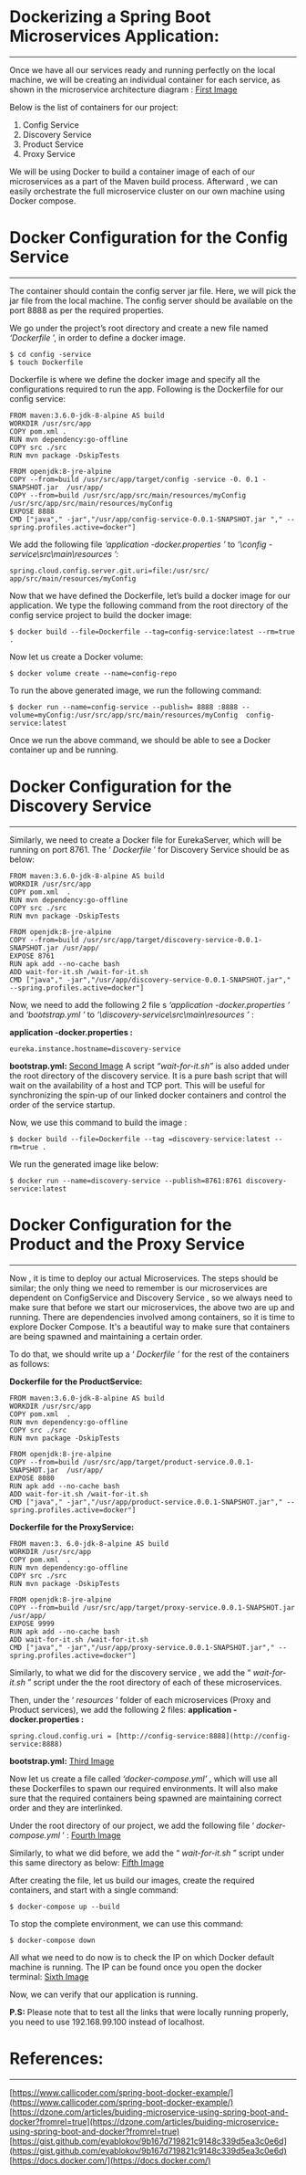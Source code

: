# **Dockerizing a Spring Boot Microservices Application:**
---
Once we have all our services ready and running perfectly on the local machine, we will be creating an individual container for each service, as shown in the microservice architecture diagram :
[First Image](/img1.png?raw=true "Application Architecture")

Below is the list of containers for our project:

1. Config Service
2. Discovery Service
3. Product Service
4. Proxy Service

We will be using Docker to build a container image of each of our microservices as a part of the Maven build process. Afterward , we can easily orchestrate the full microservice cluster on our own machine using Docker compose.

# Docker Configuration for the Config Service
***
The container should contain the config server jar file. Here, we will pick the jar file from the local machine. The config server should be available on the port 8888 as per the required properties.

We go under the project’s root directory and create a new file named _‘Dockerfile_ ’, in order to define a docker image.
```
$ cd config -service
$ touch Dockerfile
```

Dockerfile is where we define the docker image and specify all the configurations required to run the app. Following is the Dockerfile for our config service:
```
FROM maven:3.6.0-jdk-8-alpine AS build
WORKDIR /usr/src/app
COPY pom.xml .
RUN mvn dependency:go-offline
COPY src ./src
RUN mvn package -DskipTests

FROM openjdk:8-jre-alpine
COPY --from=build /usr/src/app/target/config -service -0. 0.1 -SNAPSHOT.jar  /usr/app/
COPY --from=build /usr/src/app/src/main/resources/myConfig /usr/src/app/src/main/resources/myConfig
EXPOSE 8888
CMD ["java"," -jar","/usr/app/config-service-0.0.1-SNAPSHOT.jar "," --spring.profiles.active=docker"]
```
We add the following file _‘application -docker.properties ’_ to _‘\config -service\src\main\resources ’:_
```
spring.cloud.config.server.git.uri=file:/usr/src/ app/src/main/resources/myConfig
```
Now that we have defined the Dockerfile, let’s build a docker image for our application. We type the following command from the root directory of the config service project to build the docker image:
```
$ docker build --file=Dockerfile --tag=config-service:latest --rm=true .
```
Now let us create a Docker volume:
```
$ docker volume create --name=config-repo
```
To run the above generated image, we run the following command:
```
$ docker run --name=config-service --publish= 8888 :8888 --volume=myConfig:/usr/src/app/src/main/resources/myConfig  config-service:latest
```
Once we run the above command, we should be able to see a Docker container up and be running.

# Docker Configuration for the Discovery Service
***
Similarly, we need to create a Docker file for EurekaServer, which will be running on port 8761. The ‘ _Dockerfile_ ’ for Discovery Service should be as below:

```
FROM maven:3.6.0-jdk-8-alpine AS build
WORKDIR /usr/src/app
COPY pom.xml  .
RUN mvn dependency:go-offline
COPY src ./src
RUN mvn package -DskipTests

FROM openjdk:8-jre-alpine
COPY --from=build /usr/src/app/target/discovery-service-0.0.1-SNAPSHOT.jar /usr/app/
EXPOSE 8761
RUN apk add --no-cache bash
ADD wait-for-it.sh /wait-for-it.sh
CMD ["java"," -jar","/usr/app/discovery-service-0.0.1-SNAPSHOT.jar"," --spring.profiles.active=docker"]
```
Now, we need to add the following 2 file s _‘application -docker.properties ’_ and _‘bootstrap.yml ’_ to _‘\discovery-service\src\main\resources ’_ :

**application -docker.properties :**
```
eureka.instance.hostname=discovery-service
```
**bootstrap.yml:**
[Second Image](/img2.png?raw=true "Bootstrap File")
A script _“wait-for-it.sh”_ is also added under the root directory of the discovery service. It is a pure bash script that will wait on the availability of a host and TCP port. This will be useful for synchronizing the spin-up of our linked docker containers and control the order of the service startup.

Now, we use this command to build the image :
```
$ docker build --file=Dockerfile --tag =discovery-service:latest --rm=true .
```
We run the generated image like below:
```
$ docker run --name=discovery-service --publish=8761:8761 discovery-service:latest
```
# Docker Configuration for the Product and the Proxy Service 
***
Now , it is time to deploy our actual Microservices. The steps should be similar; the only thing we need to remember is our microservices are dependent on ConfigService and Discovery Service , so we always need to make sure that before we start our microservices, the above two are up and running. There are dependencies involved among containers, so it is time to explore Docker Compose. It's a beautiful way to make sure that containers are being spawned and maintaining a certain order.

To do that, we should write up a ‘ _Dockerfile ’_ for the rest of the containers as follows:


**Dockerfile for the ProductService:**
```
FROM maven:3.6.0-jdk-8-alpine AS build
WORKDIR /usr/src/app
COPY pom.xml  .
RUN mvn dependency:go-offline
COPY src ./src
RUN mvn package -DskipTests

FROM openjdk:8-jre-alpine
COPY --from=build /usr/src/app/target/product-service.0.0.1-SNAPSHOT.jar  /usr/app/
EXPOSE 8080
RUN apk add --no-cache bash
ADD wait-for-it.sh /wait-for-it.sh
CMD ["java"," -jar","/usr/app/product-service.0.0.1-SNAPSHOT.jar"," --spring.profiles.active=docker"]
```
**Dockerfile for the ProxyService:**
```
FROM maven:3. 6.0-jdk-8-alpine AS build
WORKDIR /usr/src/app
COPY pom.xml  .
RUN mvn dependency:go-offline
COPY src ./src
RUN mvn package -DskipTests

FROM openjdk:8-jre-alpine
COPY --from=build /usr/src/app/target/proxy-service.0.0.1-SNAPSHOT.jar  /usr/app/
EXPOSE 9999
RUN apk add --no-cache bash
ADD wait-for-it.sh /wait-for-it.sh
CMD ["java"," -jar","/usr/app/proxy-service.0.0.1-SNAPSHOT.jar"," --spring.profiles.active=docker"]
```
Similarly, to what we did for the discovery service , we add the “ _wait-for-it.sh_ ” script under the the root directory of each of these microservices.

Then, under the ‘ _resources_ ’ folder of each microservices (Proxy and Product services), we add the following 2 files:
**application -docker.properties :**
```
spring.cloud.config.uri = [http://config-service:8888](http://config-service:8888)
```
**bootstrap.yml:**
[Third Image](/img3.png?raw=true "Bootstrap File")

Now let us create a file called _‘docker-compose.yml’_ , which will use all these Dockerfiles to spawn our required environments. It will also make sure that the required containers being spawned are maintaining correct order and they are interlinked.

Under the root directory of our project, we add the following file ‘ _docker-compose.yml_ ’ :
[Fourth Image](/img4.png?raw=true "Compose File")

Similarly, to what we did before, we add the “ _wait-for-it.sh_ ” script under this same directory as below:
[Fifth Image](/img5.png?raw=true "Directory Hierarchy")

After creating the file, let us build our images, create the required containers, and start with a single command:
```
$ docker-compose up --build
```
To stop the complete environment, we can use this command:
```
$ docker-compose down
```
All what we need to do now is to check the IP on which Docker default machine is running. The IP can be found once you open the docker terminal:
[Sixth Image](/img6.png?raw=true "Docker IP")

Now, we can verify that our application is running.


**P.S:** Please note that to test all the links that were locally running properly, you need to use 192.168.99.100 instead of localhost.

# References:
***
[https://www.callicoder.com/spring-boot-docker-example/](https://www.callicoder.com/spring-boot-docker-example/)
[https://dzone.com/articles/buiding-microservice-using-spring-boot-and-docker?fromrel=true](https://dzone.com/articles/buiding-microservice-using-spring-boot-and-docker?fromrel=true)
[https://gist.github.com/eyablokov/9b167d719821c9148c339d5ea3c0e6d](https://gist.github.com/eyablokov/9b167d719821c9148c339d5ea3c0e6d)
[https://docs.docker.com/](https://docs.docker.com/)


